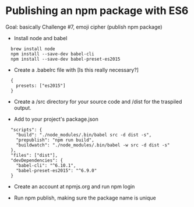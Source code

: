 Publishing an npm package with ES6
==================================

Goal: basically Challenge #7, emoji cipher (publish npm package)

* Install node and babel
```
  brew install node
  npm install --save-dev babel-cli
  npm install --save-dev babel-preset-es2015
```

* Create a .babelrc file with  [Is this really necessary?]
```
  {
    presets: ["es2015"]
  }
```

* Create a /src directory for your source code and /dist for the traspiled output.

* Add to your project's package.json
```
  "scripts": {
    "build": "./node_modules/.bin/babel src -d dist -s",
    "prepublish": "npm run build",
    "buildwatch": "./node_modules/.bin/babel -w src -d dist -s"
  },
  "files": ["dist"],
  "devDependencies": {
    "babel-cli": "^6.10.1",
    "babel-preset-es2015": "^6.9.0"    
  }
```

* Create an account at npmjs.org and run npm login

* Run npm publish, making sure the package name is unique
